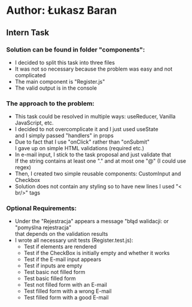 # Author: Łukasz Baran

## Intern Task

### Solution can be found in folder "components":

- I decided to split this task into three files
- It was not so necessary because the problem was easy and not complicated
- The main component is "Register.js"
- The valid output is in the console

### The approach to the problem:

- This task could be resolved in multiple ways: useReducer, Vanilla JavaScript, etc.
- I decided to not overcomplicate it and I just used useState\
  and I simply passed "handlers" in props
- Due to fact that I use "onClick" rather than "onSubmit"\
  I gave up on simple HTML validations (required etc.)
- In e-mail input, I stick to the task proposal and just validate that\
  If the string contains at least one "." and at most one "@" (I could use regex)
- Then, I created two simple reusable components: CustomInput and Checkbox
- Solution does not contain any styling so to have new lines I used "< br/>" tags

### Optional Requirements:

- Under the "Rejestracja" appears a message "błąd walidacji: or "pomyślna rejestracja"\
  that depends on the validation results
- I wrote all necessary unit tests (Register.test.js):
  - Test if elements are rendered
  - Test if the CheckBox is initially empty and whether it works
  - Test if the E-mail input appears
  - Test if inputs are empty
  - Test basic not filled form
  - Test basic filled form
  - Test not filled form with an E-mail
  - Test filled form with a wrong E-mail
  - Test filled form with a good E-mail
